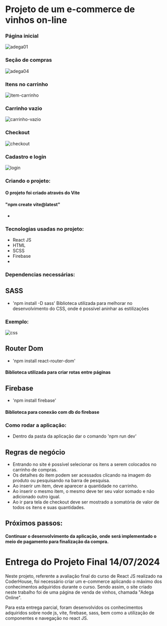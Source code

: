 # Projeto de um e-commerce de vinhos on-line
### Página inicial
![adega01](https://github.com/user-attachments/assets/6b6dc7c1-0fb0-4fbc-aa9d-d7d9d33d201b)
### Seção de compras
![adega04](https://github.com/user-attachments/assets/e4c0a8f4-6f3b-4d01-ae8e-146c8adb7b88)
### Itens no carrinho
![item-carrinho](https://github.com/user-attachments/assets/8a2085a0-3ac7-46f8-bb54-aedb0688a55c)
### Carrinho vazio
![carrinho-vazio](https://github.com/user-attachments/assets/bb03b61c-e65c-4ba9-825a-dae98fcf8a54)
### Checkout
![checkout](https://github.com/user-attachments/assets/c1143a43-e24a-4750-844d-c7be0442f53a)
### Cadastro e login
![login](https://github.com/user-attachments/assets/34d39384-b150-43d3-bde4-e98d089e4f3a)
### Criando o projeto:
#### O projeto foi criado através do Vite
   #### "npm create vite@latest"
-
### Tecnologias usadas no projeto:
- React JS
- HTML
- SCSS
- Firebase
- 
### Dependencias necessárias:
## SASS 
  -  'npm install -D sass'
  Biblioteca utilizada para melhorar no desenvolvimento do CSS, onde é possível aninhar as estilizações
### Exemplo:
![css](https://github.com/user-attachments/assets/b8c16852-b2e6-4259-bb80-2b43ce7ad9d6)


## Router Dom
  -  'npm install react-router-dom'
 #### Biblioteca utilizada para criar rotas entre páginas

## Firebase 
  -  'npm install firebase'
#### Biblioteca para conexão com db do firebase

### Como rodar a aplicação:
- Dentro da pasta da aplicação dar o comando 'npm run dev'

## Regras de negócio
- Entrando no site é possível selecionar os itens a serem colocados no carrinho de compras.
- Os detalhes do item podem ser acessados clicando na imagem do produto ou pesquisando na barra de pesquisa.
- Ao inserir um item, deve aparecer a quantidade no carrinho.
- Ao inserir o mesmo item, o mesmo deve ter seu valor somado e não adicionado outro igual.
- Ao ir para tela de checkout deve ser mostrado a somatória de valor de todos os itens e suas quantidades.
## Próximos passos:
  #### Continuar o desenvolvimento da aplicação, onde será implementado o meio de pagamento para finalização da compra.
  






# Entrega do Projeto Final 14/07/2024
<p>Neste projeto, referente a avaliação final do curso de React JS realizado na CoderHouse, foi necessário criar um e-commerce aplicando o máximo dos conhecimentos adquiridos durante o curso. Sendo assim, o site criado neste trabalho foi de uma página de venda de vinhos, chamada "Adega Online".</p>
<p>Para esta entrega parcial, foram desenvolvidos os conhecimentos adquiridos sobre node js, vite, firebase, sass, bem como a utilização de componentes e navegação no react JS.</p>

